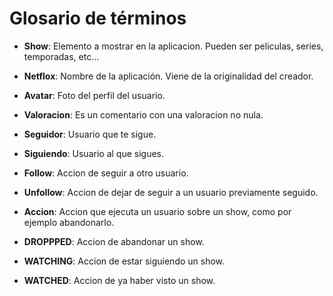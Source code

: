 # Glosario de términos

- **Show**: Elemento a mostrar en la aplicacion. Pueden ser peliculas, series, temporadas, etc...

- **Netflox**: Nombre de la aplicación. Viene de la originalidad del creador.

- **Avatar**: Foto del perfil del usuario.

- **Valoracion**: Es un comentario con una valoracion no nula.

- **Seguidor**: Usuario que te sigue.

- **Siguiendo**: Usuario al que sigues.

- **Follow**: Accion de seguir a otro usuario.

- **Unfollow**: Accion de dejar de seguir a un usuario previamente seguido.

- **Accion**: Accion que ejecuta un usuario sobre un show, como por ejemplo abandonarlo.

- **DROPPPED**: Accion de abandonar un show.

- **WATCHING**: Accion de estar siguiendo un show.

- **WATCHED**: Accion de ya haber visto un show.